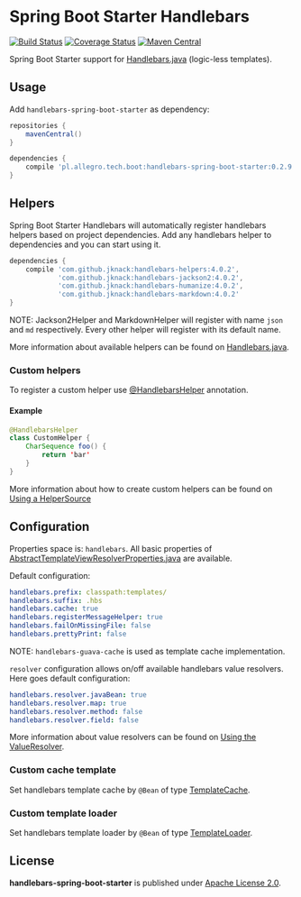 Spring Boot Starter Handlebars
====

[![Build Status](https://travis-ci.org/allegro/handlebars-spring-boot-starter.svg)](https://travis-ci.org/allegro/handlebars-spring-boot-starter)
[![Coverage Status](https://coveralls.io/repos/allegro/handlebars-spring-boot-starter/badge.svg)](https://coveralls.io/r/allegro/handlebars-spring-boot-starter)
[![Maven Central](https://maven-badges.herokuapp.com/maven-central/pl.allegro.tech.boot/handlebars-spring-boot-starter/badge.svg?style=flat)](https://maven-badges.herokuapp.com/maven-central/pl.allegro.tech.boot/handlebars-spring-boot-starter)

Spring Boot Starter support for
[Handlebars.java](https://github.com/jknack/handlebars.java)
(logic-less templates).

## Usage

Add `handlebars-spring-boot-starter` as dependency:
```gradle
repositories {
    mavenCentral()
}

dependencies {
    compile 'pl.allegro.tech.boot:handlebars-spring-boot-starter:0.2.9'
}
```
## Helpers

Spring Boot Starter Handlebars will automatically register handlebars helpers based on project dependencies.
Add any handlebars helper to dependencies and you can start using it.
```gradle
dependencies {
    compile 'com.github.jknack:handlebars-helpers:4.0.2',
            'com.github.jknack:handlebars-jackson2:4.0.2',
            'com.github.jknack:handlebars-humanize:4.0.2',
            'com.github.jknack:handlebars-markdown:4.0.2'
}
```
NOTE: Jackson2Helper and MarkdownHelper will register with name `json` and `md` respectively.
Every other helper will register with its default name.

More information about available helpers can be found on
[Handlebars.java](https://github.com/jknack/handlebars.java#helpers).

### Custom helpers

To register a custom helper use [@HandlebarsHelper](src/main/java/pl/allegro/tech/boot/autoconfigure/handlebars/HandlebarsHelper.java) annotation.

#### Example
```java
@HandlebarsHelper
class CustomHelper {
    CharSequence foo() {
        return 'bar'
    }
}
```
More information about how to create custom helpers can be found on [Using a HelperSource](https://github.com/jknack/handlebars.java#using-a-helpersource)

## Configuration

Properties space is: `handlebars`. All basic properties of
[AbstractTemplateViewResolverProperties.java](http://docs.spring.io/autorepo/docs/spring-boot/current/api/org/springframework/boot/autoconfigure/template/AbstractTemplateViewResolverProperties.html)
are available.

Default configuration:
```yaml
handlebars.prefix: classpath:templates/
handlebars.suffix: .hbs
handlebars.cache: true
handlebars.registerMessageHelper: true
handlebars.failOnMissingFile: false
handlebars.prettyPrint: false
```
NOTE: `handlebars-guava-cache` is used as template cache implementation.

`resolver` configuration allows on/off available handlebars value resolvers.
Here goes default configuration:
```yaml
handlebars.resolver.javaBean: true
handlebars.resolver.map: true
handlebars.resolver.method: false
handlebars.resolver.field: false
```
More information about value resolvers can be found on
[Using the ValueResolver](https://github.com/jknack/handlebars.java#using-the-valueresolver).

### Custom cache template

Set handlebars template cache by `@Bean` of type [TemplateCache](https://github.com/jknack/handlebars.java/blob/master/handlebars/src/main/java/com/github/jknack/handlebars/cache/TemplateCache.java).

### Custom template loader

Set handlebars template loader by `@Bean` of type [TemplateLoader](https://github.com/jknack/handlebars.java/blob/master/handlebars/src/main/java/com/github/jknack/handlebars/io/TemplateLoader.java).

## License

**handlebars-spring-boot-starter** is published under [Apache License 2.0](http://www.apache.org/licenses/LICENSE-2.0).
